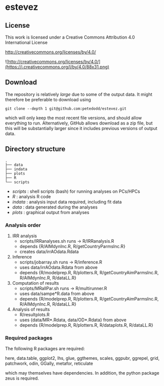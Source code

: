 # estevez



## License

This work is licensed under a Creative Commons Attribution 4.0 International License

http://creativecommons.org/licenses/by/4.0/

![http://creativecommons.org/licenses/by/4.0/](https://i.creativecommons.org/l/by/4.0/88x31.png)


## Download

The repository is relatively *large* due to some of the output data.
It might therefore be preferable to download using

```
git clone --depth 1 git@github.com:petedodd/estevez.git
```

which will only keep the most recent file versions, and should allow everything to run. Alternatively, GitHub allows download as a zip file, but this will be substantially larger since it includes previous versions of output data.


## Directory structure

```
.
├── data
├── indata
├── plots
├── R
└── scripts
```

- *scripts* : shell scripts (bash) for running analyses on PCs/HPCs
- *R* : analysis R code
- *indata* : analysis input data required, including fit data
- *data* :  data generated during the analyses
- *plots* : graphical output from analyses



### Analysis order ###

1. IRR analysis
    - scripts/IRRanalyses.sh runs -> R/IRRanalysis.R
    - depends {R/AIMdynInc.R, R/getCountryParmsInc.R}
    - creates data/irrAOdata.Rdata
2. Inference
    - scripts/jobarray.sh runs -> R/inference.R
    - uses data/irrAOdata.Rdata from above
    - depends {R/modelprep.R, R/plotters.R, R/getCountryAimParmsInc.R, R/AIMdynInc.R, R/dataLL.R}
3. Computation of results
    - scripts/MRallPar.sh runs -> R/multirunner.R
    - uses data/sampe*R.data from above
    - depends {R/modelprep.R, R/plotters.R, R/getCountryAimParmsInc.R, R/AIMdynInc.R, R/dataLL.R}
4. Analysis of results
    - R/resultplots.R
    - uses {data/MR*.Rdata, data/OD*.Rdata} from above
    - depends {R/modelprep.R, R/plotters.R, R/dataplots.R, R/dataLL.R}


### Required packages ###

The following R packages are required:

here, data.table, ggplot2, lhs, glue, ggthemes, scales, ggpubr, ggrepel, grid, patchwork, odin, GGally, metafor, reticulate

which may themselves have dependencies. In addition, the python package zeus is required.

